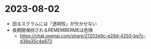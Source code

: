 # 2023-08-02

- 回るスクラムには「透明性」が欠かせない
- 長期間保持されるREMEMBERMEは危険
  - https://chat.openai.com/share/21202e9c-e26d-4253-be7c-d39a35c4e873
